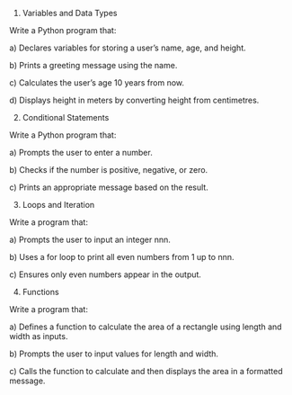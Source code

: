 1. Variables and Data Types    

Write a Python program that:   

a) Declares variables for storing a user’s name, age, and height.   

b) Prints a greeting message using the name.    

c) Calculates the user’s age 10 years from now.    

d) Displays height in meters by converting height from centimetres.    

2. Conditional Statements    

Write a Python program that:    

a) Prompts the user to enter a number.    

b) Checks if the number is positive, negative, or zero.    

c) Prints an appropriate message based on the result.    

3. Loops and Iteration    

Write a program that:    

a) Prompts the user to input an integer nnn.    

b) Uses a for loop to print all even numbers from 1 up to nnn.    

c) Ensures only even numbers appear in the output.   

4. Functions    

Write a program that:    

a) Defines a function to calculate the area of a rectangle using length and width as inputs.    

b) Prompts the user to input values for length and width.    

c) Calls the function to calculate and then displays the area in a formatted message.    